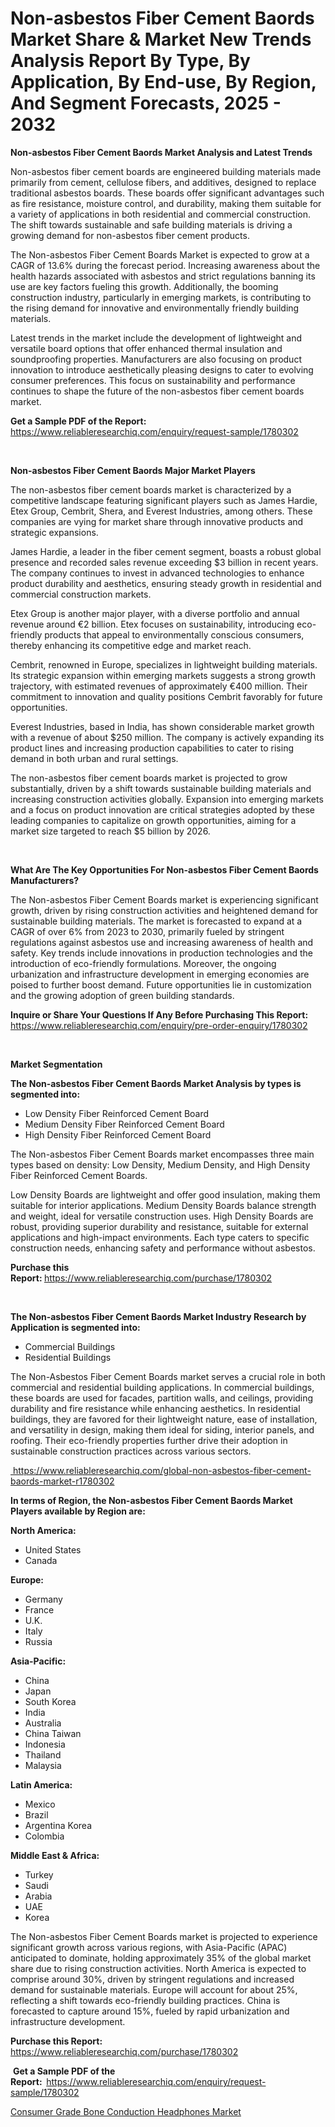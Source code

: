 <p><h1>Non-asbestos Fiber Cement Baords Market Share & Market New Trends Analysis Report By Type, By Application, By End-use, By Region, And Segment Forecasts, 2025 - 2032</h1></p><p><strong>Non-asbestos Fiber Cement Baords Market Analysis and Latest Trends</strong></p>
<p><p>Non-asbestos fiber cement boards are engineered building materials made primarily from cement, cellulose fibers, and additives, designed to replace traditional asbestos boards. These boards offer significant advantages such as fire resistance, moisture control, and durability, making them suitable for a variety of applications in both residential and commercial construction. The shift towards sustainable and safe building materials is driving a growing demand for non-asbestos fiber cement products. </p><p>The Non-asbestos Fiber Cement Boards Market is expected to grow at a CAGR of 13.6% during the forecast period. Increasing awareness about the health hazards associated with asbestos and strict regulations banning its use are key factors fueling this growth. Additionally, the booming construction industry, particularly in emerging markets, is contributing to the rising demand for innovative and environmentally friendly building materials. </p><p>Latest trends in the market include the development of lightweight and versatile board options that offer enhanced thermal insulation and soundproofing properties. Manufacturers are also focusing on product innovation to introduce aesthetically pleasing designs to cater to evolving consumer preferences. This focus on sustainability and performance continues to shape the future of the non-asbestos fiber cement boards market.</p></p>
<p><strong>Get a Sample PDF of the Report:&nbsp;</strong> <a href="https://www.reliableresearchiq.com/enquiry/request-sample/1780302?utm_campaign=3275&utm_medium=2&utm_source=Github&utm_content=ia&utm_term=25032025&utm_id=non-asbestos-fiber-cement-baords">https://www.reliableresearchiq.com/enquiry/request-sample/1780302</a></p>
<p>&nbsp;</p>
<p><strong>Non-asbestos Fiber Cement Baords Major Market Players</strong></p>
<p><p>The non-asbestos fiber cement boards market is characterized by a competitive landscape featuring significant players such as James Hardie, Etex Group, Cembrit, Shera, and Everest Industries, among others. These companies are vying for market share through innovative products and strategic expansions.</p><p>James Hardie, a leader in the fiber cement segment, boasts a robust global presence and recorded sales revenue exceeding $3 billion in recent years. The company continues to invest in advanced technologies to enhance product durability and aesthetics, ensuring steady growth in residential and commercial construction markets.</p><p>Etex Group is another major player, with a diverse portfolio and annual revenue around €2 billion. Etex focuses on sustainability, introducing eco-friendly products that appeal to environmentally conscious consumers, thereby enhancing its competitive edge and market reach.</p><p>Cembrit, renowned in Europe, specializes in lightweight building materials. Its strategic expansion within emerging markets suggests a strong growth trajectory, with estimated revenues of approximately €400 million. Their commitment to innovation and quality positions Cembrit favorably for future opportunities.</p><p>Everest Industries, based in India, has shown considerable market growth with a revenue of about $250 million. The company is actively expanding its product lines and increasing production capabilities to cater to rising demand in both urban and rural settings.</p><p>The non-asbestos fiber cement boards market is projected to grow substantially, driven by a shift towards sustainable building materials and increasing construction activities globally. Expansion into emerging markets and a focus on product innovation are critical strategies adopted by these leading companies to capitalize on growth opportunities, aiming for a market size targeted to reach $5 billion by 2026.</p></p>
<p>&nbsp;</p>
<p><strong>What Are The Key Opportunities For Non-asbestos Fiber Cement Baords Manufacturers?</strong></p>
<p><p>The Non-asbestos Fiber Cement Boards market is experiencing significant growth, driven by rising construction activities and heightened demand for sustainable building materials. The market is forecasted to expand at a CAGR of over 6% from 2023 to 2030, primarily fueled by stringent regulations against asbestos use and increasing awareness of health and safety. Key trends include innovations in production technologies and the introduction of eco-friendly formulations. Moreover, the ongoing urbanization and infrastructure development in emerging economies are poised to further boost demand. Future opportunities lie in customization and the growing adoption of green building standards.</p></p>
<p><strong>Inquire or Share Your Questions If Any Before Purchasing This Report:</strong> <a href="https://www.reliableresearchiq.com/enquiry/pre-order-enquiry/1780302?utm_campaign=3275&utm_medium=2&utm_source=Github&utm_content=ia&utm_term=25032025&utm_id=non-asbestos-fiber-cement-baords">https://www.reliableresearchiq.com/enquiry/pre-order-enquiry/1780302</a></p>
<p>&nbsp;</p>
<p><strong>Market Segmentation</strong></p>
<p><strong>The Non-asbestos Fiber Cement Baords Market Analysis by types is segmented into:</strong></p>
<p><ul><li>Low Density Fiber Reinforced Cement Board</li><li>Medium Density Fiber Reinforced Cement Board</li><li>High Density Fiber Reinforced Cement Board</li></ul></p>
<p><p>The Non-asbestos Fiber Cement Boards market encompasses three main types based on density: Low Density, Medium Density, and High Density Fiber Reinforced Cement Boards. </p><p>Low Density Boards are lightweight and offer good insulation, making them suitable for interior applications. Medium Density Boards balance strength and weight, ideal for versatile construction uses. High Density Boards are robust, providing superior durability and resistance, suitable for external applications and high-impact environments. Each type caters to specific construction needs, enhancing safety and performance without asbestos.</p></p>
<p><strong>Purchase this Report:&nbsp;</strong><a href="https://www.reliableresearchiq.com/purchase/1780302?utm_campaign=3275&utm_medium=2&utm_source=Github&utm_content=ia&utm_term=25032025&utm_id=non-asbestos-fiber-cement-baords">https://www.reliableresearchiq.com/purchase/1780302</a></p>
<p>&nbsp;</p>
<p><strong>The Non-asbestos Fiber Cement Baords Market Industry Research by Application is segmented into:</strong></p>
<p><ul><li>Commercial Buildings</li><li>Residential Buildings</li></ul></p>
<p><p>The Non-Asbestos Fiber Cement Boards market serves a crucial role in both commercial and residential building applications. In commercial buildings, these boards are used for facades, partition walls, and ceilings, providing durability and fire resistance while enhancing aesthetics. In residential buildings, they are favored for their lightweight nature, ease of installation, and versatility in design, making them ideal for siding, interior panels, and roofing. Their eco-friendly properties further drive their adoption in sustainable construction practices across various sectors.</p></p>
<p><a href="https://www.reliableresearchiq.com/global-non-asbestos-fiber-cement-baords-market-r1780302?utm_campaign=3275&utm_medium=2&utm_source=Github&utm_content=ia&utm_term=25032025&utm_id=non-asbestos-fiber-cement-baords">&nbsp;https://www.reliableresearchiq.com/global-non-asbestos-fiber-cement-baords-market-r1780302</a></p>
<p><strong>In terms of Region, the Non-asbestos Fiber Cement Baords Market Players available by Region are:</strong></p>
<p>
    <p> <strong> North America: </strong>
        <ul>
            <li>United States</li>
            <li>Canada</li>
        </ul>
        </p> 
    <p> <strong> Europe: </strong>
        <ul>
            <li>Germany</li>
            <li>France</li>
            <li>U.K.</li>
            <li>Italy</li>
            <li>Russia</li>
        </ul>
        </p> 
    <p> <strong> Asia-Pacific: </strong>
        <ul>
            <li>China</li>
            <li>Japan</li>
            <li>South Korea</li>
            <li>India</li>
            <li>Australia</li>
            <li>China Taiwan</li>
            <li>Indonesia</li>
            <li>Thailand</li>
            <li>Malaysia</li>
        </ul>
        </p> 
    <p> <strong> Latin America: </strong>
        <ul>
            <li>Mexico</li>
            <li>Brazil</li>
            <li>Argentina Korea</li>
            <li>Colombia</li>
        </ul>
        </p> 
    <p> <strong> Middle East & Africa: </strong>
        <ul>
            <li>Turkey</li>
            <li>Saudi</li>
            <li>Arabia</li>
            <li>UAE</li>
            <li>Korea</li>
        </ul>
    </p>
    </p>
<p><p>The Non-asbestos Fiber Cement Boards market is projected to experience significant growth across various regions, with Asia-Pacific (APAC) anticipated to dominate, holding approximately 35% of the global market share due to rising construction activities. North America is expected to comprise around 30%, driven by stringent regulations and increased demand for sustainable materials. Europe will account for about 25%, reflecting a shift towards eco-friendly building practices. China is forecasted to capture around 15%, fueled by rapid urbanization and infrastructure development.</p></p>
<p><strong>Purchase this Report: </strong><a href="https://www.reliableresearchiq.com/purchase/1780302?utm_campaign=3275&utm_medium=2&utm_source=Github&utm_content=ia&utm_term=25032025&utm_id=non-asbestos-fiber-cement-baords">https://www.reliableresearchiq.com/purchase/1780302</a></p>
<p>&nbsp;<strong>Get a Sample PDF of the Report:&nbsp;&nbsp;</strong><a href="https://www.reliableresearchiq.com/enquiry/request-sample/1780302?utm_campaign=3275&utm_medium=2&utm_source=Github&utm_content=ia&utm_term=25032025&utm_id=non-asbestos-fiber-cement-baords">https://www.reliableresearchiq.com/enquiry/request-sample/1780302</a></p>
<p><strong></strong></p>
<p><p><a href="https://github.com/merkinedry7b/Market-Research-Report-List-1/blob/main/consumer-grade-bone-conduction-headphones-market.md?utm_campaign=3275&utm_medium=2&utm_source=Github&utm_content=ia&utm_term=25032025&utm_id=non-asbestos-fiber-cement-baords">Consumer Grade Bone Conduction Headphones Market</a></p></p>